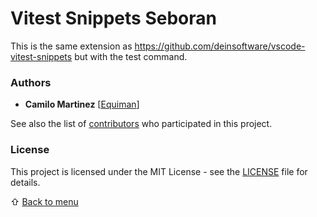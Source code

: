 # Vitest Snippets Seboran

This is the same extension as https://github.com/deinsoftware/vscode-vitest-snippets but with the test command.

### Authors

- **Camilo Martinez** [[Equiman](http://github.com/equiman)]

See also the list of [contributors](https://github.com/seboran/vscode-vitest-snippets-seboran/contributors) who participated in this project.

### License

This project is licensed under the MIT License - see the [LICENSE](LICENSE.md) file for details.

⇧ [Back to menu](#menu)
